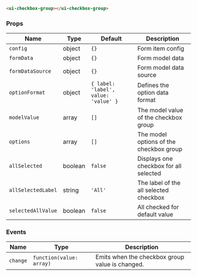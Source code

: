 ```html
<ui-checkbox-group></ui-checkbox-group>
```

### Props

| Name               | Type    | Default                              | Description                             |
| ------------------ | ------- | ------------------------------------ | --------------------------------------- |
| `config`           | object  | `{}`                                 | Form item config                        |
| `formData`         | object  | `{}`                                 | Form model data                         |
| `formDataSource`   | object  | `{}`                                 | Form model data source                  |
| `optionFormat`     | object  | `{ label: 'label', value: 'value' }` | Defines the option data format          |
| `modelValue`       | array   | `[]`                                 | The model value of the checkbox group   |
| `options`          | array   | `[]`                                 | The model options of the checkbox group |
| `allSelected`      | boolean | `false`                              | Displays one checkbox for all selected  |
| `allSelectedLabel` | string  | `'All'`                              | The label of the all selected checkbox  |
| `selectedAllValue` | boolean | `false`                              | All checked for default value           |

### Events

| Name     | Type                     | Description                                     |
| -------- | ------------------------ | ----------------------------------------------- |
| `change` | `function(value: array)` | Emits when the checkbox group value is changed. |
